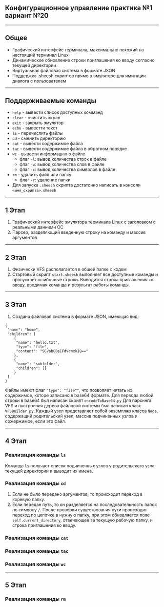## Конфигурационное управление практика №1 вариант №20

----

## Общее
- Графический интерфейс терминала, максимально похожий на настоящий терминал Linux
- Динамическое обновление строки приглашения ко вводу согласно текущей директории
- Виртуальная файловая система в формате JSON
- Поддержка .sheesh скриптов прямо в эмуляторе для имитации диалога с пользователем
----
## Поддерживаемые команды
- `help` - вывести список доступных комманд
- `clear` - очистить экран
- `exit` - закрыть эмулятор
- `echo` - вывестти текст
- `ls` - перечислить файлы
- `cd` - сменить директорию
- `cat` - вывести содержимое файла
- `tac` - вывести содержимое файла в обратном порядке
- `wc` - вывести информацию о файле
    - флаг `-l`: вывод количества строк в файле
    - флаг `-w`: вывод количества слов в файле
    - флаг `-c`: вывод количества символов в файле
- `rm` - удалить файл или папку
    - флаг `-r`: удаление папки 
- Для запуска `.sheesh` скрипта достаточно написать в консоли `<имя_скрипта>.sheesh`
----
## 1 Этап
1) Графический интерфейс эмулятора терминала Linux с заголовком с реальными данними ОС
2) Парсер, разделяющий введенную строку на команду и массив аргументов

----
## 2 Этап
1) Физически VFS располагается в общей папке с кодом
2) Стартовый скрипт `start.sheesh` выполняет все доступные команды и пропускает ошибочные строки. Выводится строка приглашения ко вводу, вводимая команда и результат работы команды.

----
## 3 Этап
1) Создана файловая система в формате JSON, имеющая вид:
```
{
 "name": "home",
 "children": [
    {
     "name": "hello.txt",
     "type": "file",
     "content": "SGVsbG8sIFdvcmxkIQ=="
    },
    {
     "name": "subfolder",
     "children": []
    }
 ]
}
```
Файлы имеют флаг `"type": "file""`, что позволяет читать их содержимое, которе записано в base64 формате. Для первода любой строки в base64 был написан скрипт `encodeToBase64.py`
Для парсинга VFS и построения дерева файловой системы был написан класс `VFSBuilder.py`. Каждый узел представляет собой экземпляр класса `Node`, содержащий родительский узел, массив подчиненных узлов и сожержимое, если это файл.

----
## 4 Этап
### Реализация команды `ls`
Команда `ls` получает список подчиненных узлов у родительского узла текущей директории и выводит их имена.
### Реализация команды `cd`
1) Если не было передано аргументов, то происходит переход в коревую папку.
2) Если передан путь, то он разделяется на последовательность папок по символу `/`. После проверки существования пути происходит переход по цепочке в нужную папку, при этом обновляется поле `self.current_directory`, отвечающее за текущую рабочую папку, и строка приглашения ко вводу.
### Реализация команды `cat`
### Реализация команды `tac`
### Реализация команды `wc`

---
## 5 Этап
### Реализация команды `rm`

